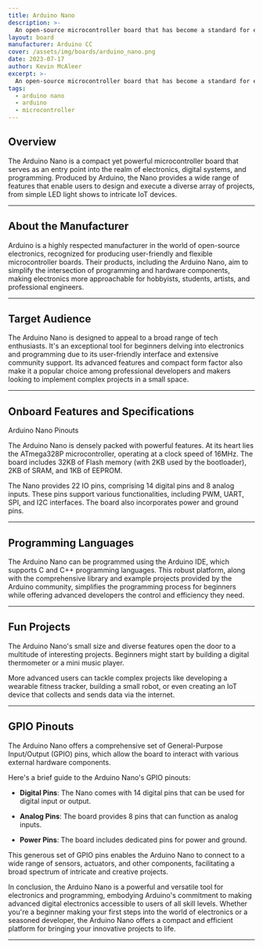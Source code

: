```yaml
---
title: Arduino Nano
description: >-
  An open-source microcontroller board that has become a standard for electronics and programming education worldwide
layout: board
manufacturer: Arduino CC
cover: /assets/img/boards/arduino_nano.png
date: 2023-07-17
author: Kevin McAleer
excerpt: >-
  An open-source microcontroller board that has become a standard for electronics and programming education worldwide
tags:
  - arduino nano
  - arduino
  - microcontroller
---
```


## Overview

The Arduino Nano is a compact yet powerful microcontroller board that serves as an entry point into the realm of electronics, digital systems, and programming. Produced by Arduino, the Nano provides a wide range of features that enable users to design and execute a diverse array of projects, from simple LED light shows to intricate IoT devices.

---

## About the Manufacturer

Arduino is a highly respected manufacturer in the world of open-source electronics, recognized for producing user-friendly and flexible microcontroller boards. Their products, including the Arduino Nano, aim to simplify the intersection of programming and hardware components, making electronics more approachable for hobbyists, students, artists, and professional engineers.

---

## Target Audience

The Arduino Nano is designed to appeal to a broad range of tech enthusiasts. It's an exceptional tool for beginners delving into electronics and programming due to its user-friendly interface and extensive community support. Its advanced features and compact form factor also make it a popular choice among professional developers and makers looking to implement complex projects in a small space.

---

## Onboard Features and Specifications

Arduino Nano Pinouts

The Arduino Nano is densely packed with powerful features. At its heart lies the ATmega328P microcontroller, operating at a clock speed of 16MHz. The board includes 32KB of Flash memory (with 2KB used by the bootloader), 2KB of SRAM, and 1KB of EEPROM.

The Nano provides 22 IO pins, comprising 14 digital pins and 8 analog inputs. These pins support various functionalities, including PWM, UART, SPI, and I2C interfaces. The board also incorporates power and ground pins.

---

## Programming Languages

The Arduino Nano can be programmed using the Arduino IDE, which supports C and C++ programming languages. This robust platform, along with the comprehensive library and example projects provided by the Arduino community, simplifies the programming process for beginners while offering advanced developers the control and efficiency they need.

---

## Fun Projects

The Arduino Nano's small size and diverse features open the door to a multitude of interesting projects. Beginners might start by building a digital thermometer or a mini music player.

More advanced users can tackle complex projects like developing a wearable fitness tracker, building a small robot, or even creating an IoT device that collects and sends data via the internet.

---

## GPIO Pinouts

The Arduino Nano offers a comprehensive set of General-Purpose Input/Output (GPIO) pins, which allow the board to interact with various external hardware components.

Here's a brief guide to the Arduino Nano's GPIO pinouts:

- **Digital Pins**: The Nano comes with 14 digital pins that can be used for digital input or output.

- **Analog Pins**: The board provides 8 pins that can function as analog inputs.

- **Power Pins**: The board includes dedicated pins for power and ground.

This generous set of GPIO pins enables the Arduino Nano to connect to a wide range of sensors, actuators, and other components, facilitating a broad spectrum of intricate and creative projects.

In conclusion, the Arduino Nano is a powerful and versatile tool for electronics and programming, embodying Arduino's commitment to making advanced digital electronics accessible to users of all skill levels. Whether you're a beginner making your first steps into the world of electronics or a seasoned developer, the Arduino Nano offers a compact and efficient platform for bringing your innovative projects to life.

---
